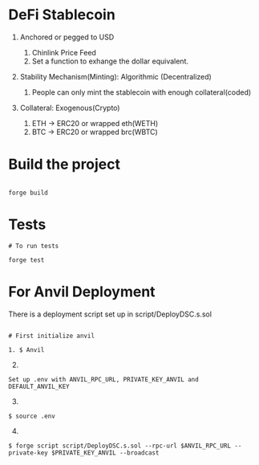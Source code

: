 # DeFi Stablecoin
1.  Anchored or pegged to USD 
    1. Chinlink Price Feed
    2. Set a function to exhange the dollar equivalent.

2. Stability Mechanism(Minting): Algorithmic (Decentralized)
    1. People can only mint the stablecoin with enough collateral(coded)

3. Collateral: Exogenous(Crypto)
    1. ETH -> ERC20 or wrapped eth(WETH)
    2. BTC -> ERC20 or wrapped brc(WBTC)

# Build the project
```shell

forge build
```

# Tests
```shell
# To run tests

forge test
```

# For Anvil Deployment
There is a deployment script set up in script/DeployDSC.s.sol

```shell

# First initialize anvil

1. $ Anvil
```


2.
```
Set up .env with ANVIL_RPC_URL, PRIVATE_KEY_ANVIL and DEFAULT_ANVIL_KEY

```

3. 
```shell
$ source .env

```

4. 
```shell
$ forge script script/DeployDSC.s.sol --rpc-url $ANVIL_RPC_URL --private-key $PRIVATE_KEY_ANVIL --broadcast

```